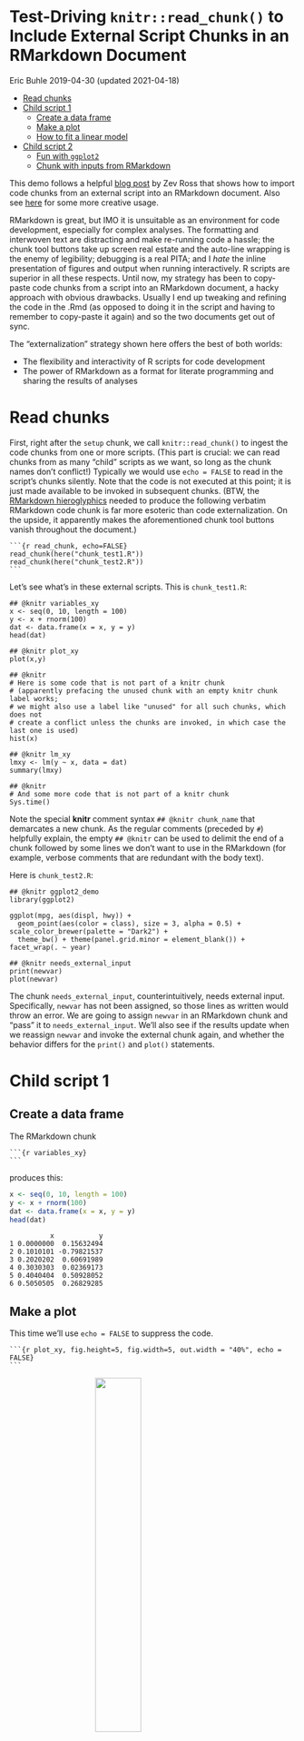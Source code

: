 Test-Driving `knitr::read_chunk()` to Include External Script Chunks in
an RMarkdown Document
================
Eric Buhle
2019-04-30 (updated 2021-04-18)

-   [Read chunks](#read-chunks)
-   [Child script 1](#child-script-1)
    -   [Create a data frame](#create-a-data-frame)
    -   [Make a plot](#make-a-plot)
    -   [How to fit a linear model](#how-to-fit-a-linear-model)
-   [Child script 2](#child-script-2)
    -   [Fun with `ggplot2`](#fun-with-ggplot2)
    -   [Chunk with inputs from
        RMarkdown](#chunk-with-inputs-from-rmarkdown)

This demo follows a helpful [blog
post](http://zevross.com/blog/2014/07/09/making-use-of-external-r-code-in-knitr-and-r-markdown/)
by Zev Ross that shows how to import code chunks from an external script
into an RMarkdown document. Also see
[here](https://rpubs.com/thaufas/450838) for some more creative usage.

RMarkdown is great, but IMO it is unsuitable as an environment for code
development, especially for complex analyses. The formatting and
interwoven text are distracting and make re-running code a hassle; the
chunk tool buttons take up screen real estate and the auto-line wrapping
is the enemy of legibility; debugging is a real PITA; and I *hate* the
inline presentation of figures and output when running interactively. R
scripts are superior in all these respects. Until now, my strategy has
been to copy-paste code chunks from a script into an RMarkdown document,
a hacky approach with obvious drawbacks. Usually I end up tweaking and
refining the code in the .Rmd (as opposed to doing it in the script and
having to remember to copy-paste it again) and so the two documents get
out of sync.

The “externalization” strategy shown here offers the best of both
worlds:

-   The flexibility and interactivity of R scripts for code development
-   The power of RMarkdown as a format for literate programming and
    sharing the results of analyses

# Read chunks

First, right after the `setup` chunk, we call `knitr::read_chunk()` to
ingest the code chunks from one or more scripts. (This part is crucial:
we can read chunks from as many “child” scripts as we want, so long as
the chunk names don’t conflict!) Typically we would use `echo = FALSE`
to read in the script’s chunks silently. Note that the code is not
executed at this point; it is just made available to be invoked in
subsequent chunks. (BTW, the [RMarkdown
hieroglyphics](https://yihui.org/en/2017/11/knitr-verbatim-code-chunk/)
needed to produce the following verbatim RMarkdown code chunk is far
more esoteric than code externalization. On the upside, it apparently
makes the aforementioned chunk tool buttons vanish throughout the
document.)

    ```{r read_chunk, echo=FALSE}
    read_chunk(here("chunk_test1.R"))
    read_chunk(here("chunk_test2.R"))
    ```

Let’s see what’s in these external scripts. This is `chunk_test1.R`:

    ## @knitr variables_xy
    x <- seq(0, 10, length = 100)
    y <- x + rnorm(100)
    dat <- data.frame(x = x, y = y)
    head(dat)

    ## @knitr plot_xy
    plot(x,y)

    ## @knitr
    # Here is some code that is not part of a knitr chunk
    # (apparently prefacing the unused chunk with an empty knitr chunk label works;
    # we might also use a label like "unused" for all such chunks, which does not
    # create a conflict unless the chunks are invoked, in which case the last one is used)
    hist(x)

    ## @knitr lm_xy
    lmxy <- lm(y ~ x, data = dat)
    summary(lmxy)

    ## @knitr
    # And some more code that is not part of a knitr chunk
    Sys.time()

Note the special **knitr** comment syntax `## @knitr chunk_name` that
demarcates a new chunk. As the regular comments (preceded by `#`)
helpfully explain, the empty `## @knitr` can be used to delimit the end
of a chunk followed by some lines we don’t want to use in the RMarkdown
(for example, verbose comments that are redundant with the body text).

Here is `chunk_test2.R`:

    ## @knitr ggplot2_demo
    library(ggplot2)

    ggplot(mpg, aes(displ, hwy)) + 
      geom_point(aes(color = class), size = 3, alpha = 0.5) + scale_color_brewer(palette = "Dark2") + 
      theme_bw() + theme(panel.grid.minor = element_blank()) + facet_wrap(. ~ year)

    ## @knitr needs_external_input
    print(newvar)
    plot(newvar)

The chunk `needs_external_input`, counterintuitively, needs external
input. Specifically, `newvar` has not been assigned, so those lines as
written would throw an error. We are going to assign `newvar` in an
RMarkdown chunk and “pass” it to `needs_external_input`. We’ll also see
if the results update when we reassign `newvar` and invoke the external
chunk again, and whether the behavior differs for the `print()` and
`plot()` statements.

# Child script 1

## Create a data frame

The RMarkdown chunk

    ```{r variables_xy}
    ```

produces this:

``` r
x <- seq(0, 10, length = 100)
y <- x + rnorm(100)
dat <- data.frame(x = x, y = y)
head(dat)
```

              x           y
    1 0.0000000  0.15632494
    2 0.1010101 -0.79821537
    3 0.2020202  0.60691989
    4 0.3030303  0.02369173
    5 0.4040404  0.50928052
    6 0.5050505  0.26829285

## Make a plot

This time we’ll use `echo = FALSE` to suppress the code.

    ```{r plot_xy, fig.height=5, fig.width=5, out.width = "40%", echo = FALSE}
    ```

<img src="chunk_test_files/figure-gfm/plot_xy-1.png" width="40%" style="display: block; margin: auto;" />

## How to fit a linear model

The next chunk shows how to fit a linear model to `y` as a function of
`x`, but doesn’t actually do so (`eval = FALSE`). RMarkdown:

    ```{r lm_xy, eval = FALSE}
    ```

Result:

``` r
lmxy <- lm(y ~ x, data = dat)
summary(lmxy)
```

# Child script 2

Now we’ll use a chunk from the second script, entirely unrelated to the
first.

## Fun with `ggplot2`

The RMarkdown syntax

    ```{r ggplot2_demo, fig.width=7, fig.height=3, out.width="75%"}
    ```

does this, for whatever reason:

``` r
library(ggplot2)

ggplot(mpg, aes(displ, hwy)) + 
  geom_point(aes(color = class), size = 3, alpha = 0.5) + scale_color_brewer(palette = "Dark2") + 
  theme_bw() + theme(panel.grid.minor = element_blank()) + facet_wrap(. ~ year)
```

<img src="chunk_test_files/figure-gfm/ggplot2_demo-1.png" width="75%" style="display: block; margin: auto;" />

## Chunk with inputs from RMarkdown

Can we invoke an external chunk that relies on objects defined here in
the RMarkdown itself? Let’s find out. First we assign a variable
`newvar` with a chunk label foreshadowing that we may want to do this
again.

    ```{r assign_newvar1}
    newvar <- 1:10
    ```

``` r
newvar <- 1:10
```

Then we invoke an external chunk that prints `newvar` and plots it with
the default method.

    ```{r needs_external_input1, fig.height=5, fig.width=5, out.width = "40%"}
    <<needs_external_input>>
    ```

That produces the echoed R code followed by the results of the `print()`
and `plot()` calls, respectively:

``` r
print(newvar)
```

     [1]  1  2  3  4  5  6  7  8  9 10

``` r
plot(newvar)
```

<img src="chunk_test_files/figure-gfm/needs_external_input1-1.png" width="40%" style="display: block; margin: auto;" />

And what if we modify `newvar` and then call the summary chunk again,
using different chunk labels to avoid a conflict? The output is:

    ```{r assign_newvar2}
    newvar <- runif(10,0,1)
    ```

``` r
newvar <- runif(10,0,1)
```

    ```{r needs_external_input2, fig.height=5, fig.width=5, out.width = "40%"}
    <<needs_external_input>>
    ```

``` r
print(newvar)
```

     [1] 0.25993102 0.63260843 0.54945968 0.24851171 0.82636683 0.26834188
     [7] 0.82570403 0.01482184 0.06817061 0.03425516

``` r
plot(newvar)
```

<img src="chunk_test_files/figure-gfm/needs_external_input2-1.png" width="40%" style="display: block; margin: auto;" />

This works, but the plot call **only** works if we use the
`<<chunk_name>>` syntax as opposed to the `{r chunk_name}` syntax. Both
are described in the Zev Ross post linked above. If we use the latter,
the plots are identical and both use the last-defined value of `newvar`.
I don’t understand why, but it must be something about how the output
from the .Rmd code chunks are knitted together. The `<<chunk_name>>`
syntax produces an “unexpected token” warning next to the chunk in the
editor window, which is annoying, but it gives the correct plots.
